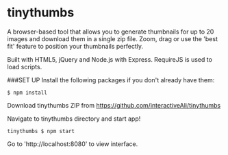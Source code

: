 # tinythumbs

A browser-based tool that allows you to generate thumbnails for up to 20 images and download them in a single zip file. Zoom, drag or use the 'best fit' feature to position your thumbnails perfectly.

Built with HTML5, jQuery and Node.js with Express. RequireJS is used to load scripts.

###SET UP
Install the following packages if you don't already have them:

```
$ npm install
```
Download tinythumbs ZIP from https://github.com/interactiveAli/tinythumbs

Navigate to tinythumbs directory and start app!
```
tinythumbs $ npm start
```
Go to 'http://localhost:8080' to view interface.
